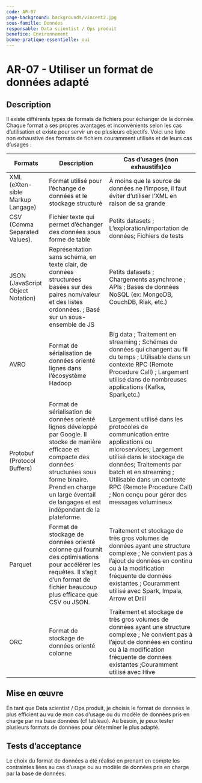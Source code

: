 ```yaml
---
code: AR-07
page-background: backgrounds/vincent2.jpg
sous-famille: Données
responsable: Data scientist / Ops produit
benefice: Environnement
bonne-pratique-essentielle: oui
---
```

# AR-07 - Utiliser un format de données adapté

## Description

Il existe différents types de formats de fichiers pour échanger de la donnée. Chaque format a ses propres avantages et inconvénients selon les cas d’utilisation et existe pour servir un ou plusieurs objectifs. Voici une liste non exhaustive des formats de fichiers couramment utilisés et de leurs cas d’usages :

| Formats                           | Description                                                                                                                                                                                                                                                | Cas d’usages (non exhaustifs)co                                                                                                                                                                                                                                                               |
| --------------------------------- | ---------------------------------------------------------------------------------------------------------------------------------------------------------------------------------------------------------------------------------------------------------- | ---------------------------------------------------------------------------------------------------------------------------------------------------------------------------------------------------------------------------------------------------------------------------------------------- |
| XML (eXten-sible Markup Langage)  | Format utilisé pour l’échange de données et le stockage structuré                                                                                                                                                                                     | À moins que la source de données ne l’impose, il faut éviter d’utiliser l’XML en raison de sa grande                                                                                                                                                                                     |
| CSV (Comma Separated Values).     | Fichier texte qui permet d’échanger des données sous forme de table                                                                                                                                                                                     | Petits datasets ; L’exploration/importation de données; Fichiers de tests                                                                                                                                                                                                                    |
| JSON (JavaScript Object Notation) | Représentation sans schéma, en texte clair, de données structurées basées sur des paires nom/valeur et des listes ordonnées. ; Basé sur un sous-ensemble de JS                                                                                      | Petits datasets ; Chargements asynchrone ; APIs ; Bases de données NoSQL (ex: MongoDB, CouchDB, Riak, etc.)                                                                                                                                                                                   |
| AVRO                              | Format de sérialisation de données orienté lignes dans l’écosystème Hadoop                                                                                                                                                                           | Big data ; Traitement en streaming ; Schémas de données qui changent au fil du temps ; Utilisable dans un contexte RPC (Remote Procedure Call) ; Largement utilisé dans de nombreuses applications (Kafka, Spark,etc.)                                                                      |
| Protobuf (Protocol Buffers)       | Format de sérialisation de données orienté lignes développé par Google. Il stocke de manière efficace et compacte des données structurées sous forme binaire. Prend en charge un large éventail de langages et est indépendant de la plateforme. | Largement utilisé dans les protocoles de communication entre applications ou microservices; Largement utilisé dans le stockage de données; Traitements par batch et en streaming ; Utilisable dans un contexte RPC (Remote Procedure Call) ; Non conçu pour gérer des messages volumineux |
| Parquet                           | Format de stockage de données orienté colonne qui fournit des optimisations pour accélérer les requêtes. Il s’agit d’un format de fichier beaucoup plus efficace que CSV ou JSON.                                                                   | Traitement et stockage de très gros volumes de données ayant une structure complexe ; Ne convient pas à l’ajout de données en continu ou à la modification fréquente de données existantes ; Couramment utilisé avec Spark, Impala, Arrow et Drill                                    |
| ORC                               | Format de stockage de données orienté colonne                                                                                                                                                                                                            | Traitement et stockage de très gros volumes de données ayant une structure complexe ; Ne convient pas à l’ajout de données en continu ou à la modification fréquente de données existantes ;Couramment utilisé avec Hive                                                              |

## Mise en œuvre

En tant que Data scientist / Ops produit, je choisis le format de données le plus efficient au vu de mon cas d’usage ou du modèle de données pris en charge par ma base données (cf tableau). Au besoin, je peux tester plusieurs formats de données pour déterminer le plus adapté.

## Tests d’acceptance

Le choix du format de données a été réalisé en prenant en compte les contraintes liées au cas d’usage ou au modèle de données pris en charge par la base de données.
